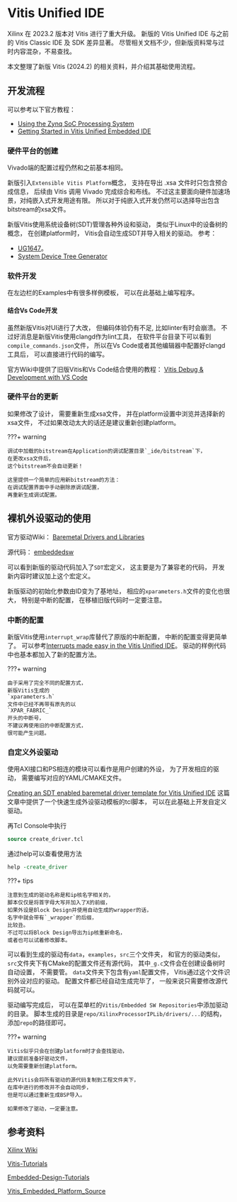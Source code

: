 # Vitis Unified IDE

Xilinx 在 2023.2 版本对 Vitis 进行了重大升级。
新版的 Vitis Unified IDE 与之前的 Vitis Classic IDE 及 SDK 差异显著。
尽管相关文档不少，但新版资料常与过时内容混杂，不易查找。

本文整理了新版 Vitis (2024.2) 的相关资料，并介绍其基础使用流程。

## 开发流程

可以参考以下官方教程：

- [Using the Zynq SoC Processing System](https://github.com/Xilinx/Embedded-Design-Tutorials/blob/master/docs/Getting_Started/Zynq7000-EDT/2-using-zynq.rst)
- [Getting Started in Vitis Unified Embedded IDE](https://github.com/Xilinx/Vitis-Tutorials/tree/2024.2/Embedded_Software/Getting_Started)

### 硬件平台的创建

Vivado端的配置过程仍然和之前基本相同。

新版引入`Extensible Vitis Platform`概念，
支持在导出 .xsa 文件时只包含预合成信息，
后续由 Vitis 调用 Vivado 完成综合和布线。
不过这主要面向硬件加速场景，对纯嵌入式开发用途有限。
所以对于纯嵌入式开发仍然可以选择导出包含bitstream的xsa文件。

新版Vitis使用系统设备树(SDT)管理各种外设和驱动，
类似于Linux中的设备树的概念，
在创建platform时，
Vitis会自动生成SDT并导入相关的驱动。
参考：

- [UG1647](https://docs.amd.com/r/en-US/ug1647-porting-embeddedsw-components)。
- [System Device Tree Generator](https://github.com/Xilinx/system-device-tree-xlnx/tree/master)

### 软件开发

在左边栏的Examples中有很多样例模板，
可以在此基础上编写程序。

#### 结合Vs Code开发

虽然新版Vitis对UI进行了大改，
但编码体验仍有不足,
比如linter有时会崩溃。
不过好消息是新版Vitis使用clangd作为lint工具，
在软件平台目录下可以看到`compile_commands.json`文件，
所以在Vs Code或者其他编辑器中配置好clangd工具后，
可以直接进行代码的编写。

官方Wiki中提供了旧版Vitis和Vs Code结合使用的教程：
[Vitis Debug & Development with VS Code](https://xilinx-wiki.atlassian.net/wiki/x/IgCMgQ)

### 硬件平台的更新

如果修改了设计，
需要重新生成xsa文件，
并在platform设置中浏览并选择新的xsa文件，
不过如果改动太大的话还是建议重新创建platform。

???+ warning

    调试中加载的bitstream在Application的调试配置目录`_ide/bitstream`下，
    在更改xsa文件后，
    这个bitstream不会自动更新！

    这里提供一个简单的应用新bitstream的方法：
    在调试配置界面中手动删除原调试配置，
    再重新生成调试配置。

## 裸机外设驱动的使用

官方驱动Wiki：
[Baremetal Drivers and Libraries](https://xilinx-wiki.atlassian.net/wiki/x/kYAfAQ)

源代码：
[embeddedsw](https://github.com/Xilinx/embeddedsw/tree/master)

可以看到新版的驱动代码加入了`SDT`宏定义，
这主要是为了兼容老的代码，
开发新内容时建议加上这个宏定义。

新版驱动的初始化参数由ID变为了基地址，
相应的`xparameters.h`文件的变化也很大，
特别是中断的配置，
在移植旧版代码时一定要注意。

### 中断的配置

新版Vitis使用`interrupt_wrap`库替代了原版的中断配置，
中断的配置变得更简单了。
可以参考[Interrupts made easy in the Vitis Unified IDE](https://adaptivesupport.amd.com/s/article/Interrupts-made-easy-in-Vitis-Unified-IDE?language=en_US)。
驱动的样例代码中也基本都加入了新的配置方法。

???+ warning

    由于采用了完全不同的配置方式，
    新版Vitis生成的
    `xparameters.h`
    文件中已经不再带有原先的以
    `XPAR_FABRIC_`
    开头的中断号，
    不建议再使用旧的中断配置方式，
    很可能产生问题。

### 自定义外设驱动

使用AXI接口和PS相连的模块可以看作是用户创建的外设，
为了开发相应的驱动，
需要编写对应的YAML/CMAKE文件。

[Creating an SDT enabled baremetal driver template for Vitis Unified IDE](https://adaptivesupport.amd.com/s/article/Creating-an-SDT-enabled-baremetal-driver-template-for-Vitis-Unified-IDE?language=en_US)
这篇文章中提供了一个快速生成外设驱动模板的tcl脚本，
可以在此基础上开发自定义驱动。

再Tcl Console中执行

```tcl
source create_driver.tcl
```

通过help可以查看使用方法

```tcl
help -create_driver
```

???+ tips

    注意到生成的驱动名称是和ip核名字相关的，
    脚本仅仅是将首字母大写并加入了X的前缀，
    如果外设是Block Design并使用自动生成的wrapper的话，
    名字中就会带有`_wrapper`的后缀，
    比较丑。
    不过可以将Block Design导出为ip核重新命名，
    或者也可以试着修改脚本。

可以看到生成的驱动有`data`，`examples`，`src`三个文件夹，
和官方的驱动类似，
`src`文件夹下有CMake的配置文件还有源代码，
其中`_g.c`文件会在创建设备树时自动设置，
不需要管。
`data`文件夹下包含有`yaml`配置文件，
Vitis通过这个文件识别外设对应的驱动。
配置文件都已经自动生成完毕了，
一般来说只需要修改源代码就可以。

驱动编写完成后，
可以在菜单栏的`Vitis/Embedded SW Repositories`中添加驱动的目录。
脚本生成的目录是`repo/XilinxProcessorIPLib/drivers/...`的结构，
添加`repo`的路径即可。

???+ warning

    Vitis似乎只会在创建platform时才会查找驱动，
    建议提前准备好驱动文件，
    以免需要重新创建platform。

    此外Vitis会将所有驱动的源代码复制到工程文件夹下，
    在库中进行的修改并不会自动同步，
    但是可以通过重新生成BSP导入。

    如果修改了驱动，一定要注意。

## 参考资料

[Xilinx Wiki](https://xilinx-wiki.atlassian.net/wiki/spaces/A/overview#Welcome-to-the-Xilinx-Wiki!)

[Vitis-Tutorials](https://github.com/Xilinx/Vitis-Tutorials)

[Embedded-Design-Tutorials](https://github.com/Xilinx/Embedded-Design-Tutorials/tree/master)

[Vitis_Embedded_Platform_Source](https://github.com/Xilinx/Vitis_Embedded_Platform_Source)
